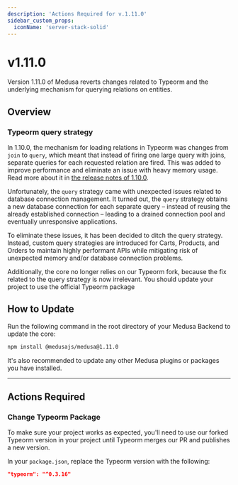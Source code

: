 ```yaml
---
description: 'Actions Required for v.1.11.0'
sidebar_custom_props:
  iconName: 'server-stack-solid'
---
```


# v1.11.0

Version 1.11.0 of Medusa reverts changes related to Typeorm and the underlying mechanism for querying relations on entities.

## Overview

### Typeorm query strategy

In 1.10.0, the mechanism for loading relations in Typeorm was changes from `join` to `query`, which meant that instead of firing one large query with joins, separate queries for each requested relation are fired. This was added to improve performance and eliminate an issue with heavy memory usage. Read more about it in [the release notes of 1.10.0](https://github.com/medusajs/medusa/releases/tag/v1.10.0).

Unfortunately, the `query` strategy came with unexpected issues related to database connection management. It turned out, the `query` strategy obtains a new database connection for each separate query – instead of reusing the already established connection – leading to a drained connection pool and eventually unresponsive applications. 

To eliminate these issues, it has been decided to ditch the query strategy. Instead, custom query strategies are introduced for Carts, Products, and Orders to maintain highly performant APIs while mitigating risk of unexpected memory and/or database connection problems.

Additionally, the core no longer relies on our Typeorm fork, because the fix related to the query strategy is now irrelevant. You should update your project to use the official Typeorm package

## How to Update

Run the following command in the root directory of your Medusa Backend to update the core:

```bash npm2yarn
npm install @medusajs/medusa@1.11.0
```

It's also recommended to update any other Medusa plugins or packages you have installed.

---

## Actions Required

### Change Typeorm Package

To make sure your project works as expected, you'll need to use our forked Typeorm version in your project until Typeorm merges our PR and publishes a new version.

In your `package.json`, replace the Typeorm version with the following:

```json
"typeorm": "^0.3.16"
```
